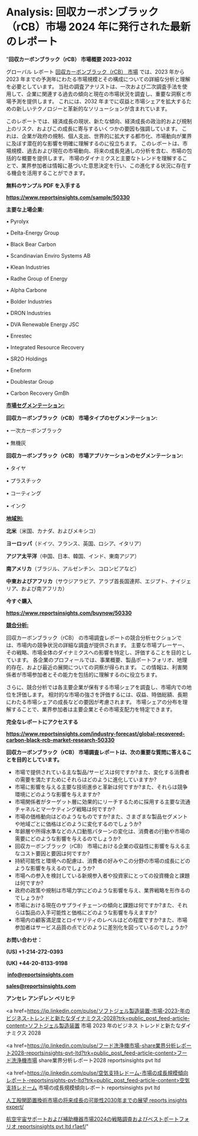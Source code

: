 # Analysis: 回収カーボンブラック（rCB）市場 2024 年に発行された最新のレポート

"<strong>回収カーボンブラック（rCB） 市場概要 2023-2032</strong>

グローバル レポート <a href=https://www.reportsinsights.com/sample/50330>回収カーボンブラック（rCB） 市場</a> では、2023 年から 2023 年までの予測年にわたる市場規模とその構成についての詳細な分析と理解を必要としています。 当社の調査アナリストは、一次および二次調査手法を使用して、企業に関連する過去の傾向と現在の市場状況を調査し、重要な洞察と市場予測を提供します。 これには、2032 年までに収益と市場シェアを拡大​​するための新しいテクノロジーと革新的なソリューションが含まれています。

このレポートでは、経済成長の現状、新たな傾向、経済成長の政治的および規制上のリスク、およびこの成長に寄与するいくつかの要因も強調しています。 これは、企業が政府の規制、個人支出、世界的に拡大する都市化、市場動向が業界に及ぼす潜在的な影響を明確に理解するのに役立ちます。 このレポートは、市場規模、過去および現在の市場動向、将来の成長見通しの分析を含む、市場の包括的な概要を提供します。 市場のダイナミクスと主要なトレンドを理解することで、業界参加者は情報に基づいた意思決定を行い、この進化する状況に存在する機会を活用することができます。

<strong><b>無料のサンプル PDF を入手する</b></strong>

<a href=https://www.reportsinsights.com/sample/50330><strong><u>https://www.reportsinsights.com/sample/50330</u></strong></a>

<strong>主要な上場企業:</strong>

• Pyrolyx

• Delta-Energy Group

• Black Bear Carbon

• Scandinavian Enviro Systems AB

• Klean Industries

• Radhe Group of Energy

• Alpha Carbone

• Bolder Industries

• DRON Industries

• DVA Renewable Energy JSC

• Enrestec

• Integrated Resource Recovery

• SR2O Holdings

• Eneform

• Doublestar Group

• Carbon Recovery GmBh

<strong><u>市場セグメンテーション</u></strong><strong><u>:</u></strong>

<strong>回収カーボンブラック（rCB） 市場タイプのセグメンテーション:</strong>

• 一次カーボンブラック

• 無機灰

<strong>回収カーボンブラック（rCB） 市場アプリケーションのセグメンテーション:</strong>

• タイヤ

• プラスチック

• コーティング

• インク

<strong><u>地域別</u></strong><strong><u>:</u></strong>

<strong>北米</strong>（米国、カナダ、およびメキシコ）

<strong>ヨーロッパ</strong>（ドイツ、フランス、英国、ロシア、イタリア）

<strong>アジア太平洋</strong>（中国、日本、韓国、インド、東南アジア）

<strong>南アメリカ</strong>（ブラジル、アルゼンチン、コロンビアなど）

<strong>中東およびアフリカ</strong>（サウジアラビア、アラブ首長国連邦、エジプト、ナイジェリア、および南アフリカ）

<strong>今すぐ購入</strong>

<a href=https://www.reportsinsights.com/buynow/50330><strong><u>https://www.reportsinsights.com/buynow/50330</u></strong></a>

<strong><u>競合分析:</u></strong>

回収カーボンブラック（rCB） の市場調査レポートの競合分析セクションでは、市場内の競争状況の詳細な調査が提供されます。 主要な市場プレーヤー、その戦略、市場全体のダイナミクスへの影響を特定し、評価することを目的としています。 各企業のプロフィールでは、事業概要、製品ポートフォリオ、地理的存在、および最近の展開についての洞察が得られます。 この情報は、利害関係者が市場参加者とその能力を包括的に理解するのに役立ちます。

さらに、競合分析では各主要企業が保有する市場シェアを調査し、市場内での地位を評価します。 相対的な市場の強さを評価するには、収益、時価総額、長期にわたる市場シェアの成長などの要因が考慮されます。 市場シェアの分布を理解することで、業界参加者は主要企業とその市場支配力を特定できます。

<strong>完全なレポートにアクセスする</strong>

<a href=https://www.reportsinsights.com/industry-forecast/global-recovered-carbon-black-rcb-market-research-50330><strong><u><b>https://www.reportsinsights.com/industry-forecast/global-recovered-carbon-black-rcb-market-research-50330</b></u></strong></a>

<strong><b>回収カーボンブラック（rCB） 市場調査レポートは、次の重要な質問に答えることを目的としています。</b></strong>
<ul>
  <li>市場で提供されている主な製品/サービスは何ですか?また、変化する消費者の需要を満たすためにそれらはどのように進化していますか?</li>
  <li>市場に影響を与える主要な技術進歩と革新は何ですか?また、それらは競争環境にどのような影響を与えますか?</li>
  <li>市場関係者がターゲット層に効果的にリーチするために採用する主要な流通チャネルとマーケティング戦略は何ですか?</li>
  <li>市場の価格動向はどのようなものですか?また、さまざまな製品セグメントや地域ごとに価格はどのように変化するのでしょうか?</li>
  <li>年齢層や所得水準などの人口動態パターンの変化は、消費者の行動や市場の需要にどのような影響を与えるのでしょうか?</li>
  <li>回収カーボンブラック（rCB） 市場における企業の収益性に影響を与える主なコスト要因と要因は何ですか?</li>
  <li>持続可能性と環境への配慮は、消費者の好みやこの分野の市場の成長にどのような影響を与えるのでしょうか?</li>
  <li>市場への参入を検討している新規参入者や投資家にとっての投資機会と課題は何ですか?</li>
  <li>政府の政策や規制は市場力学にどのような影響を与え、業界戦略を形作るのでしょうか?</li>
  <li>市場における現在のサプライチェーンの傾向と課題は何ですか?また、それらは製品の入手可能性と価格にどのような影響を与えますか?</li>
  <li>市場内の顧客満足度とロイヤリティのレベルはどの程度ですか?また、市場参加者はサービス品質の点でどのように差別化を図っているのでしょうか?</li>
</ul>
<strong>お問い合わせ：</strong>

<strong>(US) +1-214-272-0393</strong>

<strong>(UK) +44-20-8133-9198</strong>

<strong> </strong><a href=info@reportsinsights.com><strong><u>info@reportsinsights.com</u></strong></a>

<a href=sales@reportsinsights.com><strong><u>sales@reportsinsights.com</u></strong></a>

<strong>アンセレ アンデレン ベリヒテ</strong>

<a href=https://jp.linkedin.com/pulse/ソフトジェル製造装置-市場-2023-年のビジネス-トレンドと新たなダイナミクス-2028?trk=public_post_feed-article-content>ソフトジェル製造装置 市場 2023 年のビジネス トレンドと新たなダイナミクス 2028</a>

<a href=https://jp.linkedin.com/pulse/フード洗浄機市場-share業界分析レポート2028-reportsinsights-pvt-ltd?trk=public_post_feed-article-content>フード洗浄機市場 share業界分析レポート2028 reportsinsights pvt ltd</a>

<a href=https://jp.linkedin.com/pulse/空気支持レドーム-市場の成長規模傾向レポート-reportsinsights-pvt-ltd?trk=public_post_feed-article-content>空気支持レドーム 市場の成長規模傾向レポート reportsinsights pvt ltd</a>

<a href=https://www.linkedin.com/pulse/人工股関節置換術市場の将来成長の可能性2030年までの展望-reports-insights-expert/>人工股関節置換術市場の将来成長の可能性2030年までの展望 reports insights expert/</a>

<a href=https://www.linkedin.com/pulse/航空宇宙サポートおよび補助機器市場2024の戦略調査およびベストポートフォリオ-reportsinsights-pvt-ltd-r1aef/>航空宇宙サポートおよび補助機器市場2024の戦略調査およびベストポートフォリオ reportsinsights pvt ltd r1aef/</a>"
